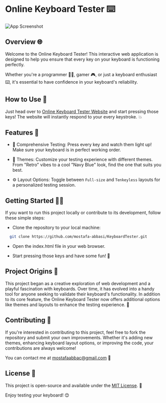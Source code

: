 # Online Keyboard Tester ⌨️

![App Screenshot](https://via.placeholder.com/468x300?text=App+Screenshot+Here)

## Overview 🌐

Welcome to the Online Keyboard Tester! This interactive web application is designed to help you ensure that every key on your keyboard is functioning perfectly.

Whether you're a programmer 👩‍💻, gamer 🎮, or just a keyboard enthusiast ⌨️, it's essential to have confidence in your keyboard's reliability.

## How to Use 🚀

Just head over to [Online Keyboard Tester Website](https://mostafa-abbasi.github.io/KeyboardTester) and start pressing those keys! The website will instantly respond to your every keystroke. 💥

## Features 🌟

- 🔦 Comprehensive Testing: Press every key and watch them light up! Make sure your keyboard is in perfect working order.

- 🌈 Themes: Customize your testing experience with different themes. From "Retro" vibes to a cool "Navy Blue" look, find the one that suits you best.

- ⚙️ Layout Options: Toggle between `Full-size` and `Tenkeyless` layouts for a personalized testing session.

## Getting Started 🧑‍💻

If you want to run this project locally or contribute to its development, follow these simple steps:

- Clone the repository to your local machine:

```bash
  git clone https://github.com/mostafa-abbasi/KeyboardTester.git
```

- Open the index.html file in your web browser.

- Start pressing those keys and have some fun! 🎉

## Project Origins 🌱

This project began as a creative exploration of web development and a playful fascination with keyboards. Over time, it has evolved into a handy tool for anyone seeking to validate their keyboard's functionality. In addition to its core feature, the Online Keyboard Tester now offers additional options like themes and layouts to enhance the testing experience. 🎈

## Contributing 🤝

If you're interested in contributing to this project, feel free to fork the repository and submit your own improvements. Whether it's adding new themes, enhancing keyboard layout options, or improving the code, your contributions are always welcome!

You can contact me at mostafaabbac@gmail.com 📧

## License 📝

This project is open-source and available under the [MIT License](https://opensource.org/license/mit/). 📜

Enjoy testing your keyboard! 😊
